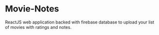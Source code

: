 # Movie-Notes
ReactJS web application backed with firebase database to upload your list of movies with ratings and notes. 

